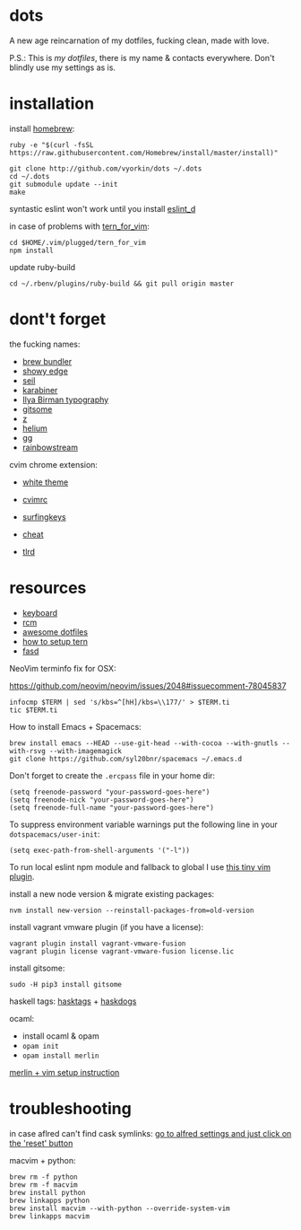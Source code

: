 dots
====

A new age reincarnation of my dotfiles, fucking clean, made with love.

P.S.: This is *my dotfiles*, there is my name & contacts everywhere. Don't
blindly use my settings as is.

installation
====

install [homebrew](http://brew.sh/):
```
ruby -e "$(curl -fsSL https://raw.githubusercontent.com/Homebrew/install/master/install)"
```

```
git clone http://github.com/vyorkin/dots ~/.dots
cd ~/.dots
git submodule update --init
make
```

syntastic eslint won't work until you install
[eslint_d](https://github.com/mantoni/eslint_d.js)

in case of problems with [tern_for_vim](https://github.com/ternjs/tern_for_vim):
```
cd $HOME/.vim/plugged/tern_for_vim
npm install
```

update ruby-build

```
cd ~/.rbenv/plugins/ruby-build && git pull origin master
```

# dont't forget

the fucking names:

* [brew bundler](https://github.com/Homebrew/homebrew-bundle)
* [showy edge](https://github.com/tekezo/ShowyEdge)
* [seil](https://pqrs.org/osx/karabiner/seil.html.en)
* [karabiner](https://pqrs.org/osx/karabiner/index.html.en)
* [Ilya Birman typography](http://ilyabirman.ru/projects/typography-layout/)
* [gitsome](https://github.com/donnemartin/gitsome)
* [z](https://github.com/rupa/z)
* [helium](http://heliumfloats.com/)
* [gg](https://github.com/qw3rtman/gg)
* [rainbowstream](https://github.com/DTVD/rainbowstream)

cvim chrome extension:
* [white theme](https://gist.github.com/vyorkin/711589d7f1a90954dec5)
* [cvimrc](https://gist.github.com/vyorkin/aa5abd74984fc77a17e5)
* [surfingkeys](https://gist.github.com/vyorkin/c5d9cfa63da9811ed0062c5f1440f754)

* [cheat](https://github.com/chrisallenlane/cheat)
* [tlrd](https://github.com/tldr-pages/tldr)

# resources
* [keyboard](https://github.com/jasonrudolph/keyboard)
* [rcm](http://thoughtbot.github.io/rcm/rcm.7.html)
* [awesome dotfiles](https://github.com/webpro/awesome-dotfiles)
* [how to setup tern](http://ternjs.net/doc/manual.html#configuration)
* [fasd](https://github.com/clvv/fasd#examples)

NeoVim terminfo fix for OSX:

https://github.com/neovim/neovim/issues/2048#issuecomment-78045837
```
infocmp $TERM | sed 's/kbs=^[hH]/kbs=\\177/' > $TERM.ti
tic $TERM.ti
```

How to install Emacs + Spacemacs:
```
brew install emacs --HEAD --use-git-head --with-cocoa --with-gnutls --with-rsvg --with-imagemagick
git clone https://github.com/syl20bnr/spacemacs ~/.emacs.d
```

Don't forget to create the `.ercpass` file in your home dir:

```
(setq freenode-password "your-password-goes-here")
(setq freenode-nick "your-password-goes-here")
(setq freenode-full-name "your-password-goes-here")
```

To suppress environment variable warnings put the following line in your `dotspacemacs/user-init`:
```
(setq exec-path-from-shell-arguments '("-l"))
```

To run local eslint npm module and fallback to global I use [this tiny vim plugin](https://github.com/mtscout6/syntastic-local-eslint.vim).

install a new node version & migrate existing packages:
```
nvm install new-version --reinstall-packages-from=old-version
```

install vagrant vmware plugin (if you have a license):

```
vagrant plugin install vagrant-vmware-fusion
vagrant plugin license vagrant-vmware-fusion license.lic
```

install gitsome:

```
sudo -H pip3 install gitsome
````

haskell tags:
[hasktags](https://hackage.haskell.org/package/hasktags) +
[haskdogs](https://github.com/grwlf/haskdogs)

ocaml:

* install ocaml & opam
* `opam init`
* `opam install merlin`

[merlin + vim
setup instruction](https://github.com/ocaml/merlin/wiki/vim-from-scratch)

# troubleshooting

in case aflred can't find cask symlinks:
[go to alfred settings and just click on the 'reset'
button](https://github.com/caskroom/homebrew-cask/issues/9685#issuecomment-77553432)

macvim + python:
```
brew rm -f python
brew rm -f macvim
brew install python
brew linkapps python
brew install macvim --with-python --override-system-vim
brew linkapps macvim
```
